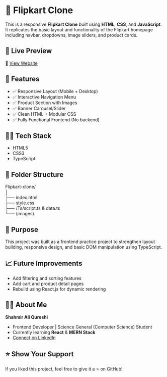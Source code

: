 # 🛒 Flipkart Clone

This is a responsive **Flipkart Clone** built using **HTML**, **CSS**, and **JavaScript**. It replicates the basic layout and functionality of the Flipkart homepage including navbar, dropdowns, image sliders, and product cards.


## 📸 Live Preview

🚀 [View Website]([https://shahmiraliqureshii.github.io/Flipkart-clone/](https://flipkart-clone-shahmir.vercel.app))  


## 📌 Features

- ✅ Responsive Layout (Mobile + Desktop)
- ✅ Interactive Navigation Menu
- ✅ Product Section with Images
- ✅ Banner Carousel/Slider
- ✅ Clean HTML + Modular CSS
- ✅ Fully Functional Frontend (No backend)


## 🧑‍💻 Tech Stack

- HTML5  
- CSS3  
- TypeScript


## 📂 Folder Structure

Flipkart-clone/<br>
│<br>
├── index.html<br>
├── style.css<br>
├── /Ts/script.ts & data.ts <br>
└── (images)


## 🎯 Purpose

This project was built as a frontend practice project to strengthen layout building, responsive design, and basic DOM manipulation using TypeScript.


## 📈 Future Improvements

- Add filtering and sorting features
- Add cart and product detail pages
- Rebuild using React.js for dynamic rendering


## 🙋‍♂️ About Me

**Shahmir Ali Qureshi**  
- Frontend Developer | Science General (Computer Science) Student  
- Currently learning **React** & **MERN Stack**  
- [Connect on LinkedIn](https://www.linkedin.com/in/shahmiraliqureshii)


## ⭐️ Show Your Support

If you liked this project, feel free to give it a ⭐️ on GitHub!
